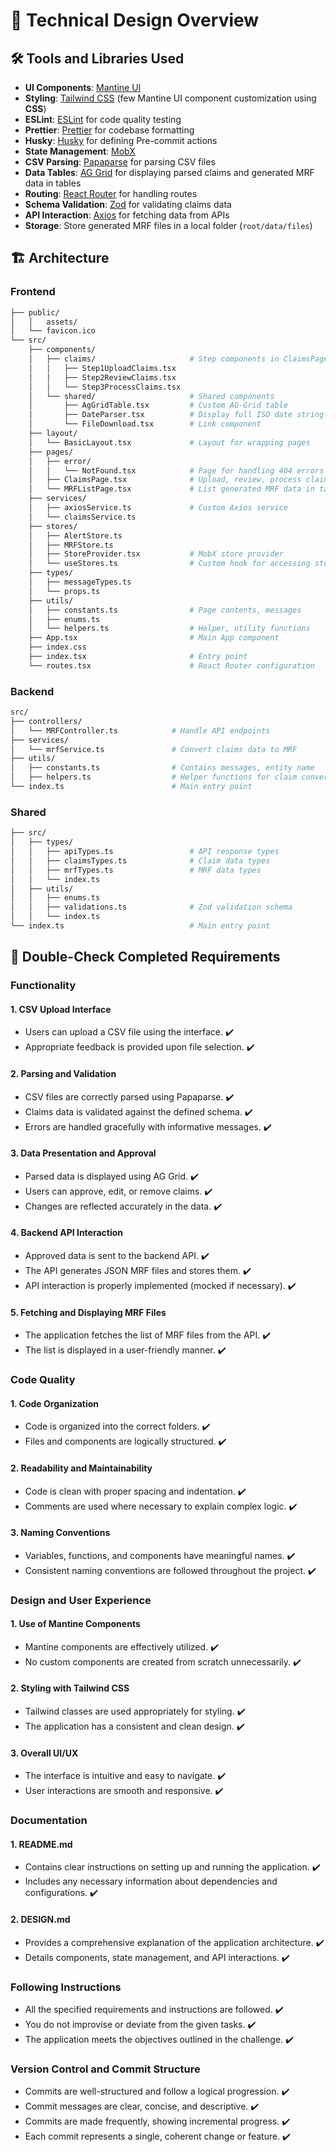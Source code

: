 # 🎨 Technical Design Overview

## 🛠️ Tools and Libraries Used

- **UI Components**: [Mantine UI](https://mantine.dev/)
- **Styling**: [Tailwind CSS](https://tailwindcss.com/) (few Mantine UI component customization using **CSS**)
- **ESLint**: [ESLint](https://eslint.org/) for code quality testing
- **Prettier**: [Prettier](https://prettier.io/) for codebase formatting
- **Husky**: [Husky](https://typicode.github.io/husky/) for defining Pre-commit actions
- **State Management**: [MobX](https://mobx.js.org/README.html)
- **CSV Parsing**: [Papaparse](https://www.papaparse.com/) for parsing CSV files
- **Data Tables**: [AG Grid](https://www.ag-grid.com/) for displaying parsed claims and generated MRF data in tables
- **Routing**: [React Router](https://reactrouter.com/) for handling routes
- **Schema Validation**: [Zod](https://zod.dev/) for validating claims data
- **API Interaction**: [Axios](https://axios-http.com/) for fetching data from APIs
- **Storage**: Store generated MRF files in a local folder (`root/data/files`)

## 🏗️ Architecture

### Frontend

```bash
├── public/
│   │   assets/
│   └── favicon.ico
└── src/
    ├── components/
    │   ├── claims/                     # Step components in ClaimsPage
    │   │   ├── Step1UploadClaims.tsx
    │   │   ├── Step2ReviewClaims.tsx
    │   │   └── Step3ProcessClaims.tsx
    │   └── shared/                     # Shared components
    │       ├── AgGridTable.tsx         # Custom AG-Grid table
    │       ├── DateParser.tsx          # Display full ISO date string
    │       └── FileDownload.tsx        # Link component
    ├── layout/
    │   └── BasicLayout.tsx             # Layout for wrapping pages
    ├── pages/
    │   ├── error/
    │   │   └── NotFound.tsx            # Page for handling 404 errors
    │   ├── ClaimsPage.tsx              # Upload, review, process claims
    │   └── MRFListPage.tsx             # List generated MRF data in table
    ├── services/
    │   ├── axiosService.ts             # Custom Axios service
    │   └── claimsService.ts
    ├── stores/
    │   ├── AlertStore.ts
    │   ├── MRFStore.ts
    │   ├── StoreProvider.tsx           # MobX store provider
    │   └── useStores.ts                # Custom hook for accessing stores
    ├── types/
    │   ├── messageTypes.ts
    │   └── props.ts
    ├── utils/
    │   ├── constants.ts                # Page contents, messages
    │   ├── enums.ts
    │   └── helpers.ts                  # Helper, utility functions
    ├── App.tsx                         # Main App component
    ├── index.css
    ├── index.tsx                       # Entry point
    └── routes.tsx                      # React Router configuration
```

### Backend

```bash
src/
├── controllers/
│   └── MRFController.ts            # Handle API endpoints
├── services/
│   └── mrfService.ts               # Convert claims data to MRF
├── utils/
│   ├── constants.ts                # Contains messages, entity name
│   ├── helpers.ts                  # Helper functions for claim conversion
└── index.ts                        # Main entry point
```

### Shared

```bash
├── src/
│   ├── types/
│   │   ├── apiTypes.ts                 # API response types
│   │   ├── claimsTypes.ts              # Claim data types
│   │   ├── mrfTypes.ts                 # MRF data types
│   │   └── index.ts
│   ├── utils/
│   │   ├── enums.ts
│   │   ├── validations.ts              # Zod validation schema
│   │   └── index.ts
└── index.ts                            # Main entry point
```

## 🔎 Double-Check Completed Requirements

### Functionality

#### 1. CSV Upload Interface

- Users can upload a CSV file using the interface. ✔️
- Appropriate feedback is provided upon file selection. ✔️

#### 2. Parsing and Validation

- CSV files are correctly parsed using Papaparse. ✔️
- Claims data is validated against the defined schema. ✔️
- Errors are handled gracefully with informative messages. ✔️

#### 3. Data Presentation and Approval

- Parsed data is displayed using AG Grid. ✔️
- Users can approve, edit, or remove claims. ✔️
- Changes are reflected accurately in the data. ✔️

#### 4. Backend API Interaction

- Approved data is sent to the backend API. ✔️
- The API generates JSON MRF files and stores them. ✔️
- API interaction is properly implemented (mocked if necessary). ✔️

#### 5. Fetching and Displaying MRF Files

- The application fetches the list of MRF files from the API. ✔️
- The list is displayed in a user-friendly manner. ✔️

### Code Quality

#### 1. Code Organization

- Code is organized into the correct folders. ✔️
- Files and components are logically structured. ✔️

#### 2. Readability and Maintainability

- Code is clean with proper spacing and indentation. ✔️
- Comments are used where necessary to explain complex logic. ✔️

#### 3. Naming Conventions

- Variables, functions, and components have meaningful names. ✔️
- Consistent naming conventions are followed throughout the project. ✔️

### Design and User Experience

#### 1. Use of Mantine Components

- Mantine components are effectively utilized. ✔️
- No custom components are created from scratch unnecessarily. ✔️

#### 2. Styling with Tailwind CSS

- Tailwind classes are used appropriately for styling. ✔️
- The application has a consistent and clean design. ✔️

#### 3. Overall UI/UX

- The interface is intuitive and easy to navigate. ✔️
- User interactions are smooth and responsive. ✔️

### Documentation

#### 1. README.md

- Contains clear instructions on setting up and running the application. ✔️
- Includes any necessary information about dependencies and configurations. ✔️

#### 2. DESIGN.md

- Provides a comprehensive explanation of the application architecture. ✔️
- Details components, state management, and API interactions. ✔️

### Following Instructions

- All the specified requirements and instructions are followed. ✔️
- You do not improvise or deviate from the given tasks. ✔️
- The application meets the objectives outlined in the challenge. ✔️

### Version Control and Commit Structure

- Commits are well-structured and follow a logical progression. ✔️
- Commit messages are clear, concise, and descriptive. ✔️
- Commits are made frequently, showing incremental progress. ✔️
- Each commit represents a single, coherent change or feature. ✔️
